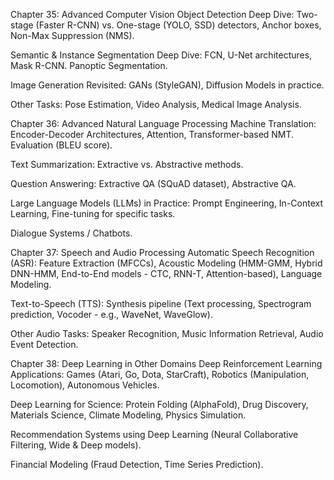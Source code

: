 Chapter 35: Advanced Computer Vision
Object Detection Deep Dive: Two-stage (Faster R-CNN) vs. One-stage (YOLO, SSD) detectors, Anchor boxes, Non-Max Suppression (NMS).

Semantic & Instance Segmentation Deep Dive: FCN, U-Net architectures, Mask R-CNN. Panoptic Segmentation.

Image Generation Revisited: GANs (StyleGAN), Diffusion Models in practice.

Other Tasks: Pose Estimation, Video Analysis, Medical Image Analysis.

Chapter 36: Advanced Natural Language Processing
Machine Translation: Encoder-Decoder Architectures, Attention, Transformer-based NMT. Evaluation (BLEU score).

Text Summarization: Extractive vs. Abstractive methods.

Question Answering: Extractive QA (SQuAD dataset), Abstractive QA.

Large Language Models (LLMs) in Practice: Prompt Engineering, In-Context Learning, Fine-tuning for specific tasks.

Dialogue Systems / Chatbots.

Chapter 37: Speech and Audio Processing
Automatic Speech Recognition (ASR): Feature Extraction (MFCCs), Acoustic Modeling (HMM-GMM, Hybrid DNN-HMM, End-to-End models - CTC, RNN-T, Attention-based), Language Modeling.

Text-to-Speech (TTS): Synthesis pipeline (Text processing, Spectrogram prediction, Vocoder - e.g., WaveNet, WaveGlow).

Other Audio Tasks: Speaker Recognition, Music Information Retrieval, Audio Event Detection.

Chapter 38: Deep Learning in Other Domains
Deep Reinforcement Learning Applications: Games (Atari, Go, Dota, StarCraft), Robotics (Manipulation, Locomotion), Autonomous Vehicles.

Deep Learning for Science: Protein Folding (AlphaFold), Drug Discovery, Materials Science, Climate Modeling, Physics Simulation.

Recommendation Systems using Deep Learning (Neural Collaborative Filtering, Wide & Deep models).

Financial Modeling (Fraud Detection, Time Series Prediction).
